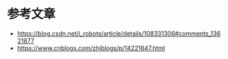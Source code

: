 # 参考文章
- https://blog.csdn.net/i_robots/article/details/108331306#comments_13621877
- https://www.cnblogs.com/zhjblogs/p/14221647.html
